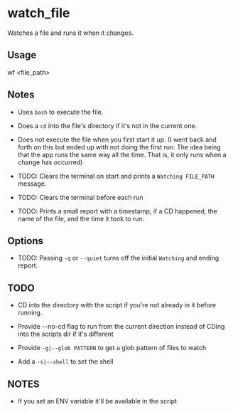 # watch_file

Watches a file and runs it when
it changes.

## Usage

wf <file_path>

## Notes

- Uses `bash` to execute the file. 

- Does a `cd` into the file's directory
if it's not in the current one.

- Does not execute the file when you first
start it up. (I went back and forth on this
but ended up with not doing the first run. 
The idea being that the app runs the same
way all the time. That is, it only 
runs when a change has occurred)

- TODO: Clears the terminal on start and
prints a `Watching FILE_PATH` 
message.

- TODO: Clears the terminal before each run

- TODO: Prints a small report with a timestamp,
if a CD happened, the name of the file,
and the time it took to run. 



## Options

- TODO: Passing `-q` or `--quiet` turns off 
the initial `Watching` and ending
report.

## TODO

- CD into the directory with the script
if you're not already in it before
running. 

- Provide --no-cd flag to run from 
the current direction instead of 
CDing into the scripts dir if it's
different

- Provide `-g|--glob PATTERN` to get a 
glob pattern of files to watch

- Add a `-s|--shell` to set the shell


## NOTES

- If you set an ENV variable it'll 
be available in the script



